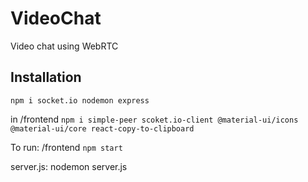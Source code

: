 # VideoChat
Video chat using WebRTC


## Installation

`npm i socket.io nodemon express`

in /frontend
`npm i simple-peer scoket.io-client @material-ui/icons @material-ui/core react-copy-to-clipboard`

To run:
/frontend
`npm start`

server.js:
nodemon server.js



